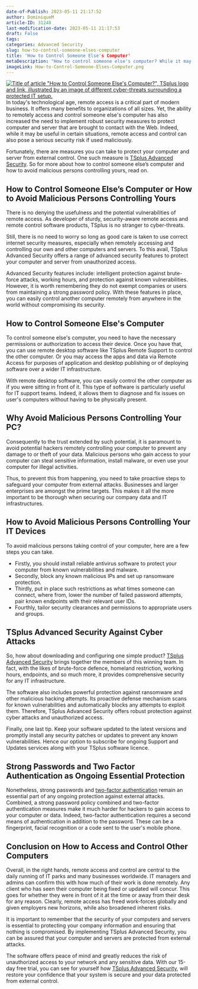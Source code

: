 ```yaml
---
date-of-Publish: 2023-05-11 21:17:52
author: DominiqueM
article-ID: 31248
last-modification-date: 2023-05-11 21:17:53
draft: False
tags: 
categories: Advanced Security
slug: how-to-control-someone-elses-computer
title: 'How to Control Someone Else's Computer'
metaDescription: "How to control someone else's computer? While it may be useful in certain situations, this can also pose serious security risks if misused."
imageLink: How-to-Control-Someone-Elses-Computer.png
---
```


[![Title of article "How to Control Someone Else's Computer?", TSplus logo and link, illustrated by an image of different cyber-threats surrounding a protected IT setup.](/images/How-to-Control-Someone-Elses-Computer.png)](https://tsplus.net/advanced-security/) 
In today's technological age, remote access is a critical part of modern business. It offers many benefits to organizations of all sizes. Yet, the ability to remotely access and control someone else's computer has also increased the need to implement robust security measures to protect computer and server that are brought to contact with the Web. Indeed, while it may be useful in certain situations, remote access and control can also pose a serious security risk if used maliciously.

Fortunately, there are measures you can take to protect your computer and server from external control. One such measure is [TSplus Advanced Security](https://tsplus.net/advanced-security/). So for more about how to control someone else’s computer and how to avoid malicious persons controlling yours, read on.
## How to Control Someone Else’s Computer or How to Avoid Malicious Persons Controlling Yours


There is no denying the usefulness and the potential vulnerabilities of remote access. As developer of sturdy, security-aware remote access and remote control software products, TSplus is no stranger to cyber-threats.


Still, there is no need to worry so long as good care is taken to use correct internet security measures, especially when remotely accessing and controlling our own and other computers and servers. To this avail, TSplus Advanced Security offers a range of advanced security features to protect your computer and server from unauthorized access.


Advanced Security features include: intelligent protection against brute-force attacks, working hours, and protection against known vulnerabilities. However, it is worth remembering they do not exempt companies or users from maintaining a strong password policy. With these features in place, you can easily control another computer remotely from anywhere in the world without compromising its security.


## How to Control Someone Else's Computer


To control someone else's computer, you need to have the necessary permissions or authorization to access their device. Once you have that, you can use remote desktop software like TSplus Remote Support to control the other computer. Or you may access the apps and data via Remote Access for purposes of application and desktop publishing or of deploying software over a wider IT infrastructure.


With remote desktop software, you can easily control the other computer as if you were sitting in front of it. This type of software is particularly useful for IT support teams. Indeed, it allows them to diagnose and fix issues on user's computers without having to be physically present.


## Why Avoid Malicious Persons Controlling Your PC?


Consequently to the trust extended by such potential, it is paramount to avoid potential hackers remotely controlling your computer to prevent any damage to or theft of your data. Malicious persons who gain access to your computer can steal sensitive information, install malware, or even use your computer for illegal activities.


Thus, to prevent this from happening, you need to take proactive steps to safeguard your computer from external attacks. Businesses and larger enterprises are amongst the prime targets. This makes it all the more important to be thorough when securing our company data and IT infrastructures.


## How to Avoid Malicious Persons Controlling Your IT Devices


To avoid malicious persons taking control of your computer, here are a few steps you can take.


* Firstly, you should install reliable antivirus software to protect your computer from known vulnerabilities and malware.
* Secondly, block any known malicious IPs and set up ransomware protection.
* Thirdly, put in place such restrictions as what times someone can connect, where from, lower the number of failed password attempts, pair known endpoints with their relevant user IDs.
* Fourthly, tailor security clearances and permissions to appropriate users and groups.


## TSplus Advanced Security Against Cyber Attacks


So, how about downloading and configuring one simple product? [TSplus Advanced Security](https://tsplus.net/advanced-security/features/) brings together the members of this winning team. In fact, with the likes of brute-force defence, homeland restriction, working hours, endpoints, and so much more, it provides comprehensive security for any IT infrastructure.


The software also includes powerful protection against ransomware and other malicious hacking attempts. Its proactive defense mechanism scans for known vulnerabilities and automatically blocks any attempts to exploit them. Therefore, TSplus Advanced Security offers robust protection against cyber attacks and unauthorized access.


Finally, one last tip. Keep your software updated to the latest versions and promptly install any security patches or updates to prevent any known vulnerabilities. Hence our option to subscribe for ongoing Support and Updates services along with your TSplus software licence.


## Strong Passwords and Two Factor Authentication as Ongoing Essential Protection


Nonetheless, strong passwords and [two-factor authentication](https://tsplus.net/two-factor-authentication/) remain an essential part of any ongoing protection against external attacks. Combined, a strong password policy combined and two-factor authentication measures make it much harder for hackers to gain access to your computer or data. Indeed, two-factor authentication requires a second means of authentication in addition to the password. These can be a fingerprint, facial recognition or a code sent to the user's mobile phone.


## Conclusion on How to Access and Control Other Computers


Overall, in the right hands, remote access and control are central to the daily running of IT parks and many businesses worldwide. IT managers and admins can confirm this with how much of their work is done remotely. Any client who has seen their computer being fixed or updated will concur. This goes for whether they were in front of it at the time or away from their desk for any reason. Clearly, remote access has freed work-forces globally and given employers new horizons, while also broadened inherent risks.


It is important to remember that the security of your computers and servers is essential to protecting your company information and ensuring that nothing is compromised. By implementing TSplus Advanced Security, you can be assured that your computer and servers are protected from external attacks.


The software offers peace of mind and greatly reduces the risk of unauthorized access to your network and any sensitive data. With our 15-day free trial, you can see for yourself how [TSplus Advanced Security](https://tsplus.net/advanced-security/), will restore your confidence that your system is secure and your data protected from external control.


